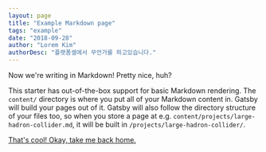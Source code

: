 ```yaml
---
layout: page
title: "Example Markdown page"
tags: "example"
date: "2018-09-28"
author: "Lorem Kim"
authorDesc: "플랫폼셀에서 무언가를 하고있습니다."
---
```


Now we're writing in Markdown! Pretty nice, huh?

This starter has out-of-the-box support for basic Markdown rendering. The `content/` directory is where you put all of your Markdown content in. Gatsby will build your pages out of it. Gatsby will also follow the directory structure of your files too, so when you store a page at e.g. `content/projects/large-hadron-collider.md`, it will be built in `/projects/large-hadron-collider/`.

[That's cool! Okay, take me back home.](/)
